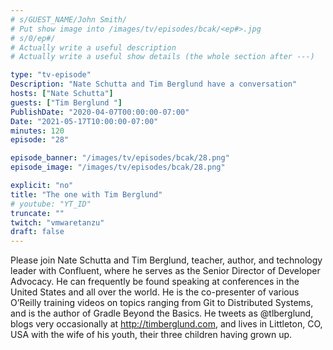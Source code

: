 ```yaml
---
# s/GUEST_NAME/John Smith/
# Put show image into /images/tv/episodes/bcak/<ep#>.jpg
# s/0/ep#/
# Actually write a useful description
# Actually write a useful show details (the whole section after ---)

type: "tv-episode"
Description: "Nate Schutta and Tim Berglund have a conversation"
hosts: ["Nate Schutta"]
guests: ["Tim Berglund "]
PublishDate: "2020-04-07T00:00:00-07:00"
Date: "2021-05-17T10:00:00-07:00"
minutes: 120
episode: "28"

episode_banner: "/images/tv/episodes/bcak/28.png"
episode_image: "/images/tv/episodes/bcak/28.png"

explicit: "no"
title: "The one with Tim Berglund"
# youtube: "YT_ID"
truncate: ""
twitch: "vmwaretanzu"
draft: false
---
```


Please join Nate Schutta and Tim Berglund, teacher, author, and technology leader with Confluent, where he serves as the Senior Director of Developer Advocacy. He can frequently be found speaking at conferences in the United States and all over the world. He is the co-presenter of various O’Reilly training videos on topics ranging from Git to Distributed Systems, and is the author of Gradle Beyond the Basics. He tweets as @tlberglund, blogs very occasionally at http://timberglund.com, and lives in Littleton, CO, USA with the wife of his youth, their three children having grown up.
